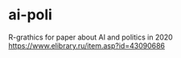 # ai-poli
R-grathics for paper about AI and politics in 2020
https://www.elibrary.ru/item.asp?id=43090686
